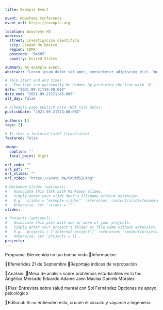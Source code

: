 ```yaml
---
title: Example Event

event: Wowchemy Conference
event_url: https://example.org

location: Wowchemy HQ
address:
  street: Investigación cientifica
  city: Ciudad de México
  region: CDMX
  postcode: '94305'
  country: United States

summary: An example event.
abstract: "Lorem ipsum dolor sit amet, consectetur adipiscing elit. Duis posuere tellusac convallis placerat. Proin tincidunt magna sed ex sollicitudin condimentum. Sed ac faucibus dolor, scelerisque sollicitudin nisi. Cras purus urna, suscipit quis sapien eu, pulvinar tempor diam."

# Talk start and end times.
#   End time can optionally be hidden by prefixing the line with `#`.
date: "2021-09-21T20:00:00Z"
date_end: "2021-09-21T21:45:00Z"
all_day: false

# Schedule page publish date (NOT talk date).
publishDate: "2021-09-21T23:00:00Z"

authors: []
tags: []

# Is this a featured talk? (true/false)
featured: false

image:
  caption: ''
  focal_point: Right

url_code: ""
url_pdf: ""
url_slides: ""
url_video: "https://youtu.be/VXUtdS2CAog"

# Markdown Slides (optional).
#   Associate this talk with Markdown slides.
#   Simply enter your slide deck's filename without extension.
#   E.g. `slides = "example-slides"` references `content/slides/example-slides.md`.
#   Otherwise, set `slides = ""`.
slides:

# Projects (optional).
#   Associate this post with one or more of your projects.
#   Simply enter your project's folder or file name without extension.
#   E.g. `projects = ["internal-project"]` references `content/project/deep-learning/index.md`.
#   Otherwise, set `projects = []`.
projects:
---
```


Programa: Bienvenida no tan buena onda
🍄Información: 

🌻Efemérides 21 de Septiembre
🌻Reportaje indices de reprobación

🍄Análisis: 
🌻Mesa de análisis sobre problemas estudiantiles en la fac: 
Angélica Mercado
Eduardo Adame
Jann Macías
Daniela Morales

🍄Plus:
Entrevista sobre salud mental con Sol Fernández
Opciones de apoyo psicológico

🍄Editorial:
Si no entienden esto, crucen el circuito y váyanse a Ingeniería

